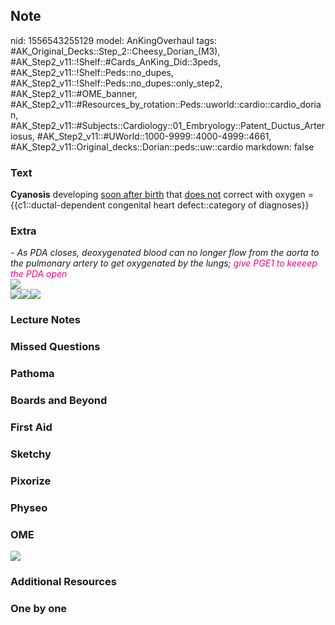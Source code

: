 ## Note
nid: 1556543255129
model: AnKingOverhaul
tags: #AK_Original_Decks::Step_2::Cheesy_Dorian_(M3), #AK_Step2_v11::!Shelf::#Cards_AnKing_Did::3peds, #AK_Step2_v11::!Shelf::Peds::no_dupes, #AK_Step2_v11::!Shelf::Peds::no_dupes::only_step2, #AK_Step2_v11::#OME_banner, #AK_Step2_v11::#Resources_by_rotation::Peds::uworld::cardio::cardio_dorian, #AK_Step2_v11::#Subjects::Cardiology::01_Embryology::Patent_Ductus_Arteriosus, #AK_Step2_v11::#UWorld::1000-9999::4000-4999::4661, #AK_Step2_v11::Original_decks::Dorian::peds::uw::cardio
markdown: false

### Text
<b>Cyanosis</b> developing <u>soon after birth</u> that <u>does
not</u> correct with oxygen = {{c1::ductal-dependent congenital
heart defect::category of diagnoses}}

### Extra
<div>
  <div>
    <i>- As PDA closes, deoxygenated blood can no longer flow from
    the aorta to the pulmonary artery to get oxygenated by the
    lungs; <font color="#FC0280">give PGE1 to keeeep the PDA
    open</font></i>
  </div>
  <div><img src="paste-281487861612545.jpg"></div>
  <div>
    <i><img src="paste-5628421497421827.jpg"><img src=
    "pda_w.jpg"><span style=""><img src=
    "wtf%20is%20this.png"></span></i>
  </div>
</div>

### Lecture Notes


### Missed Questions


### Pathoma


### Boards and Beyond


### First Aid


### Sketchy


### Pixorize


### Physeo


### OME
<div class="ome-widget">
  <a href="https://onlinemeded.org?ref=anki"><img src=
  "_OME_AnkiFlashcards_General_7.png"></a>
</div>

### Additional Resources


### One by one

